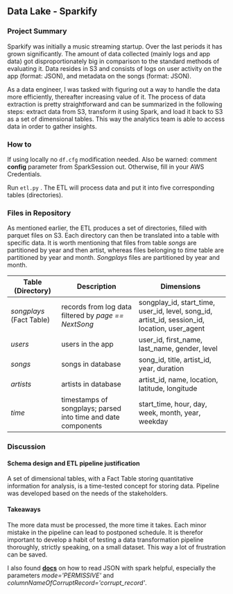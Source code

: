 ## Data Lake - Sparkify
### Project Summary

Sparkify was initially a music streaming startup. Over the last periods it has grown significantly. The amount of data collected (mainly logs and app data) got disproportionately big in comparison to the standard methods of evaluating it. Data resides in S3 and consists of logs on user activity on the app (format: JSON), and metadata on the songs (format: JSON).

As a data engineer, I was tasked with figuring out a way to handle the data more efficiently, thereafter increasing value of it. The process of data extraction is pretty straightforward and can be summarized in the following steps: extract data from S3, transform it using Spark, and load it back to S3 as a set of dimensional tables. This way the analytics team is able to access data in order to gather insights.

### How to

If using locally no ```df.cfg``` modification needed. Also be warned: comment **config** parameter from SparkSession out. Otherwise, fill in your AWS Credentials.

Run ```etl.py``` . The ETL will process data and put it into five corresponding tables (directories).

### Files in Repository

As mentioned earlier, the ETL produces a set of directories, filled with parquet files on S3. Each directory can then be translated into a table with specific data. It is worth mentioning that files from table *songs* are partitioned by year and then artist, whereas files belonging to *time* table are partitioned by year and month. *Songplays* files are partitioned by year and month.   

| Table (Directory)         | Description                                                  | Dimensions                                                   |
| ------------------------- | ------------------------------------------------------------ | ------------------------------------------------------------ |
| *songplays*  (Fact Table) | records from log data filtered by *page == NextSong*         | songplay_id, start_time, user_id, level, song_id, artist_id, session_id, location, user_agent |
| *users*                   | users in the app                                             | user_id, first_name, last_name, gender, level                |
| *songs*                   | songs in database                                            | song_id, title, artist_id, year, duration                    |
| *artists*                 | artists in database                                          | artist_id, name, location, latitude, longitude               |
| *time*                    | timestamps of songplays; parsed into time and date components | start_time, hour, day, week, month, year, weekday            |

### Discussion

#### Schema design and ETL pipeline justification

A set of dimensional tables, with a Fact Table storing quantitative information for analysis, is a time-tested concept for storing data. Pipeline was developed based on the needs of the stakeholders.

#### Takeaways

The more data must be processed, the more time it takes. Each minor mistake in the pipeline can lead to postponed schedule. It is therefor important to develop a habit of testing a data transformation pipeline thoroughly, strictly speaking, on a small dataset. This way a lot of frustration can be saved.

I also found [**docs**](https://spark.apache.org/docs/latest/api/python/reference/api/pyspark.sql.DataFrameReader.json.html?highlight=json) on how to read JSON with spark helpful, especially the parameters *mode='PERMISSIVE'* and *columnNameOfCorruptRecord='corrupt_record'*. 

